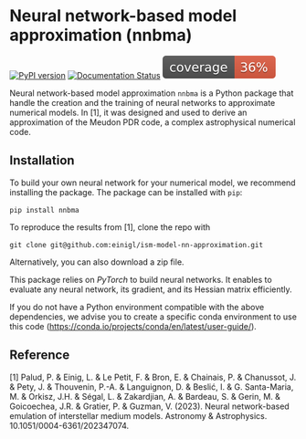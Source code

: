 # Neural network-based model approximation (nnbma)

[![PyPI version](https://badge.fury.io/py/nnbma.svg)](https://badge.fury.io/py/nnbma)
[![Documentation Status](https://readthedocs.org/projects/ism-model-nn-approximation/badge/?version=latest)](https://ism-model-nn-approximation.readthedocs.io/en/latest/?badge=latest)
![test coverage](./docs/coverage.svg)

Neural network-based model approximation `nnbma` is a Python package that handle the creation and the training of neural networks to approximate numerical models.
In \[1\], it was designed and used to derive an approximation of the Meudon PDR code, a complex astrophysical numerical code.

## Installation

To build your own neural network for your numerical model, we recommend installing the package.
The package can be installed with `pip`:

```shell
pip install nnbma
```

To reproduce the results from \[1\], clone the repo with

```shell
git clone git@github.com:einigl/ism-model-nn-approximation.git
```

Alternatively, you can also download a zip file.

This package relies on _PyTorch_ to build neural networks.
It enables to evaluate any neural network, its gradient, and its Hessian matrix efficiently.

If you do not have a Python environment compatible with the above dependencies, we advise you to create a specific conda environment to use this code (<https://conda.io/projects/conda/en/latest/user-guide/>).

## Reference

\[1\] Palud, P. & Einig, L. & Le Petit, F. & Bron, E. & Chainais, P. & Chanussot, J. & Pety, J. & Thouvenin, P.-A. & Languignon, D. & Beslić, I. & G. Santa-Maria, M. & Orkisz, J.H. & Ségal, L. & Zakardjian, A. & Bardeau, S. & Gerin, M. & Goicoechea, J.R. & Gratier, P. & Guzman, V. (2023). Neural network-based emulation of interstellar medium models. Astronomy & Astrophysics. 10.1051/0004-6361/202347074.
